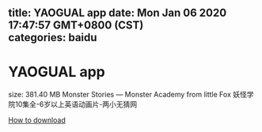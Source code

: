 
title: YAOGUAL app
date: Mon Jan 06 2020 17:47:57 GMT+0800 (CST)    
categories: baidu
---

# YAOGUAL app
size: 381.40 MB
 Monster Stories — Monster Academy from little Fox 妖怪学院10集全-6岁以上英语动画片-两小无猜网
 

[How to download](https://bpcam.bemobtrk.com/go/2ceec3aa-1ca2-46d6-b9ff-aaa5c184517c?jno=4994)
